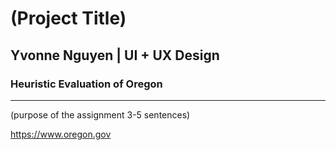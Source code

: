 # (Project Title)
## Yvonne Nguyen | UI + UX Design
### Heuristic Evaluation of Oregon 

---

(purpose of the assignment 3-5 sentences)

https://www.oregon.gov

